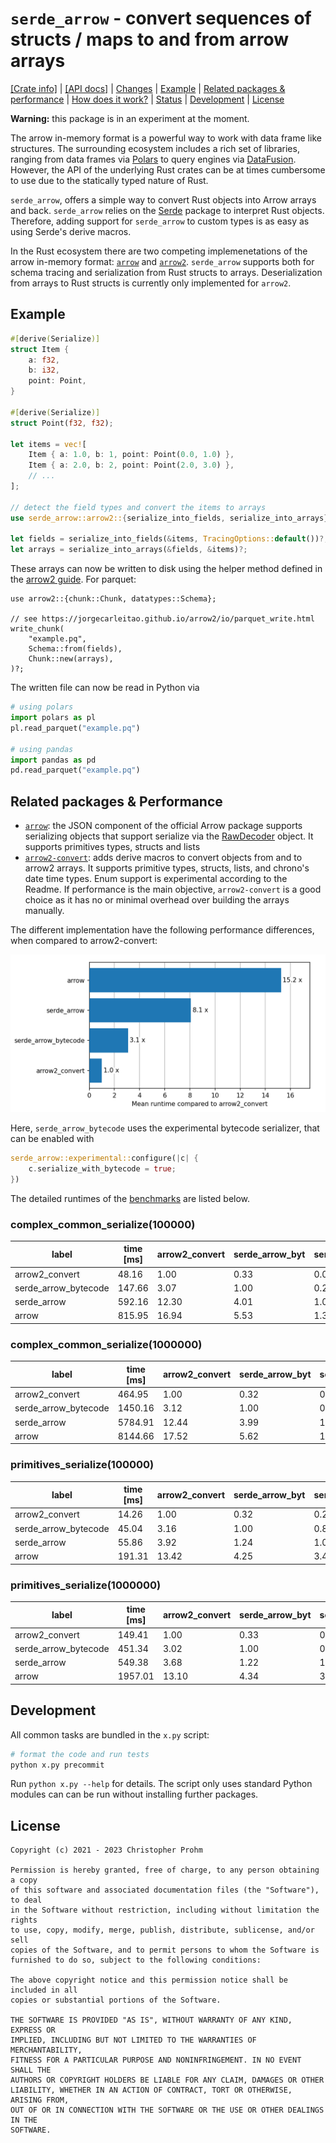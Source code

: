 # `serde_arrow` - convert sequences of structs / maps to and from arrow arrays

[[Crate info]](https://crates.io/crates/serde_arrow)
| [[API docs]](https://docs.rs/serde_arrow/latest/serde_arrow/)
| [Changes](Changes.md)
| [Example](#example)
| [Related packages & performance](#related-packages--performance)
| [How does it work?](serde_arrow/Implementation.md)
| [Status](serde_arrow/Status.md)
| [Development](#development)
| [License](#license)

**Warning:** this package is in an experiment at the moment.

The arrow in-memory format is a powerful way to work with data frame like
structures. The surrounding ecosystem includes a rich set of libraries, ranging
from data frames via [Polars][polars] to query engines via
[DataFusion][datafusion]. However, the API of the underlying Rust crates can be
at times cumbersome to use due to the statically typed nature of Rust.

`serde_arrow`, offers a simple way to convert Rust objects into Arrow arrays and
back.  `serde_arrow` relies on the [Serde](https://serde.rs) package to
interpret Rust objects. Therefore, adding support for `serde_arrow` to custom
types is as easy as using Serde's derive macros.

In the Rust ecosystem there are two competing implemenetations of the arrow
in-memory format: [`arrow`][arrow] and [`arrow2`][arrow2]. `serde_arrow`
supports both for schema tracing and serialization from Rust structs to arrays.
Deserialization from arrays to Rust structs is currently only implemented for
`arrow2`.

[arrow]: https://docs.rs/arrow/latest/arrow/
[arrow2]: https://docs.rs/arrow2/latest/arrow2/
[polars]: https://github.com/pola-rs/polars
[datafusion]: https://github.com/apache/arrow-datafusion/

## Example

```rust
#[derive(Serialize)]
struct Item {
    a: f32,
    b: i32,
    point: Point,
}

#[derive(Serialize)]
struct Point(f32, f32);

let items = vec![
    Item { a: 1.0, b: 1, point: Point(0.0, 1.0) },
    Item { a: 2.0, b: 2, point: Point(2.0, 3.0) },
    // ...
];

// detect the field types and convert the items to arrays
use serde_arrow::arrow2::{serialize_into_fields, serialize_into_arrays};

let fields = serialize_into_fields(&items, TracingOptions::default())?;
let arrays = serialize_into_arrays(&fields, &items)?;
```

These arrays can now be written to disk using the helper method defined in the
[arrow2 guide][arrow2-guide]. For parquet:

```rust,ignore
use arrow2::{chunk::Chunk, datatypes::Schema};

// see https://jorgecarleitao.github.io/arrow2/io/parquet_write.html
write_chunk(
    "example.pq",
    Schema::from(fields),
    Chunk::new(arrays),
)?;
```

The written file can now be read in Python via

```python
# using polars
import polars as pl
pl.read_parquet("example.pq")

# using pandas
import pandas as pd
pd.read_parquet("example.pq")
```

[arrow2-guide]: https://jorgecarleitao.github.io/arrow2

## Related packages & Performance

- [`arrow`][arrow]: the JSON component of the official Arrow package supports
   serializing objects that support serialize via the [RawDecoder][raw-decoder]
   object. It supports primitives types, structs and lists
- [`arrow2-convert`][arrow2-convert]: adds derive macros to convert objects from
  and to arrow2 arrays. It supports primitive types, structs, lists, and
  chrono's date time types. Enum support is experimental according to the
  Readme. If performance is the main objective, `arrow2-convert` is a good
  choice as it has no or minimal overhead over building the arrays manually.

[raw-decoder]: https://docs.rs/arrow-json/37.0.0/arrow_json/struct.RawDecoder.html#method.serialize
[arrow2-convert]: https://github.com/DataEngineeringLabs/arrow2-convert

The different implementation have the following performance differences, when
compared to arrow2-convert:

![Time ](timings.png)

Here, `serde_arrow_bytecode` uses the experimental bytecode serializer, that can
be enabled with

```rust
serde_arrow::experimental::configure(|c| {
    c.serialize_with_bytecode = true;
})
```

The detailed runtimes of the [benchmarks](./serde_arrow/benches/groups/) are listed below.

<!-- start:benchmarks -->
###  complex_common_serialize(100000)

| label                | time [ms] | arrow2_convert | serde_arrow_byt | serde_arrow | arrow |
|----------------------|-----------|----------------|-----------------|-------------|-------|
| arrow2_convert       |     48.16 |           1.00 |            0.33 |        0.08 |  0.06 |
| serde_arrow_bytecode |    147.66 |           3.07 |            1.00 |        0.25 |  0.18 |
| serde_arrow          |    592.16 |          12.30 |            4.01 |        1.00 |  0.73 |
| arrow                |    815.95 |          16.94 |            5.53 |        1.38 |  1.00 |

###  complex_common_serialize(1000000)

| label                | time [ms] | arrow2_convert | serde_arrow_byt | serde_arrow | arrow |
|----------------------|-----------|----------------|-----------------|-------------|-------|
| arrow2_convert       |    464.95 |           1.00 |            0.32 |        0.08 |  0.06 |
| serde_arrow_bytecode |   1450.16 |           3.12 |            1.00 |        0.25 |  0.18 |
| serde_arrow          |   5784.91 |          12.44 |            3.99 |        1.00 |  0.71 |
| arrow                |   8144.66 |          17.52 |            5.62 |        1.41 |  1.00 |

###  primitives_serialize(100000)

| label                | time [ms] | arrow2_convert | serde_arrow_byt | serde_arrow | arrow |
|----------------------|-----------|----------------|-----------------|-------------|-------|
| arrow2_convert       |     14.26 |           1.00 |            0.32 |        0.26 |  0.07 |
| serde_arrow_bytecode |     45.04 |           3.16 |            1.00 |        0.81 |  0.24 |
| serde_arrow          |     55.86 |           3.92 |            1.24 |        1.00 |  0.29 |
| arrow                |    191.31 |          13.42 |            4.25 |        3.42 |  1.00 |

###  primitives_serialize(1000000)

| label                | time [ms] | arrow2_convert | serde_arrow_byt | serde_arrow | arrow |
|----------------------|-----------|----------------|-----------------|-------------|-------|
| arrow2_convert       |    149.41 |           1.00 |            0.33 |        0.27 |  0.08 |
| serde_arrow_bytecode |    451.34 |           3.02 |            1.00 |        0.82 |  0.23 |
| serde_arrow          |    549.38 |           3.68 |            1.22 |        1.00 |  0.28 |
| arrow                |   1957.01 |          13.10 |            4.34 |        3.56 |  1.00 |


<!-- end:benchmarks -->

## Development

All common tasks are bundled in the `x.py` script:

```bash
# format the code and run tests
python x.py precommit
```

Run `python x.py --help` for details. The script only uses standard Python
modules can can be run without installing further packages.

## License

```text
Copyright (c) 2021 - 2023 Christopher Prohm

Permission is hereby granted, free of charge, to any person obtaining a copy
of this software and associated documentation files (the "Software"), to deal
in the Software without restriction, including without limitation the rights
to use, copy, modify, merge, publish, distribute, sublicense, and/or sell
copies of the Software, and to permit persons to whom the Software is
furnished to do so, subject to the following conditions:

The above copyright notice and this permission notice shall be included in all
copies or substantial portions of the Software.

THE SOFTWARE IS PROVIDED "AS IS", WITHOUT WARRANTY OF ANY KIND, EXPRESS OR
IMPLIED, INCLUDING BUT NOT LIMITED TO THE WARRANTIES OF MERCHANTABILITY,
FITNESS FOR A PARTICULAR PURPOSE AND NONINFRINGEMENT. IN NO EVENT SHALL THE
AUTHORS OR COPYRIGHT HOLDERS BE LIABLE FOR ANY CLAIM, DAMAGES OR OTHER
LIABILITY, WHETHER IN AN ACTION OF CONTRACT, TORT OR OTHERWISE, ARISING FROM,
OUT OF OR IN CONNECTION WITH THE SOFTWARE OR THE USE OR OTHER DEALINGS IN THE
SOFTWARE.
```
